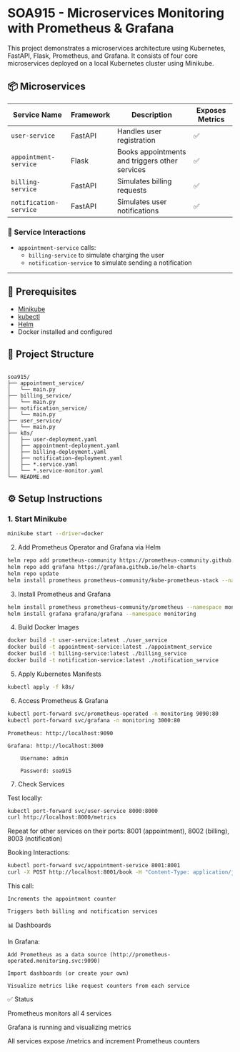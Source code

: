 # SOA915 - Microservices Monitoring with Prometheus & Grafana

This project demonstrates a microservices architecture using Kubernetes, FastAPI, Flask, Prometheus, and Grafana. It consists of four core microservices deployed on a local Kubernetes cluster using Minikube.

## 📦 Microservices

| Service Name           | Framework | Description                                   | Exposes Metrics |
|------------------------|-----------|-----------------------------------------------|-----------------|
| `user-service`         | FastAPI   | Handles user registration                     | ✅              |
| `appointment-service`  | Flask     | Books appointments and triggers other services| ✅              |
| `billing-service`      | FastAPI   | Simulates billing requests                    | ✅              |
| `notification-service` | FastAPI   | Simulates user notifications                  | ✅              |

### 🔄 Service Interactions

- `appointment-service` calls:
  - `billing-service` to simulate charging the user
  - `notification-service` to simulate sending a notification

---

## 🚀 Prerequisites

- [Minikube](https://minikube.sigs.k8s.io/)
- [kubectl](https://kubernetes.io/docs/tasks/tools/)
- [Helm](https://helm.sh/)
- Docker installed and configured



## 📁 Project Structure
```

soa915/
├── appointment_service/
│   └── main.py
├── billing_service/
│   └── main.py
├── notification_service/
│   └── main.py
├── user_service/
│   └── main.py
├── k8s/
│   ├── user-deployment.yaml
│   ├── appointment-deployment.yaml
│   ├── billing-deployment.yaml
│   ├── notification-deployment.yaml
│   ├── *.service.yaml
│   └── *.service-monitor.yaml
└── README.md

```

## ⚙️ Setup Instructions

### 1. Start Minikube

```bash
minikube start --driver=docker
```

2. Add Prometheus Operator and Grafana via Helm
```bash
helm repo add prometheus-community https://prometheus-community.github.io/helm-charts
helm repo add grafana https://grafana.github.io/helm-charts
helm repo update
helm install prometheus prometheus-community/kube-prometheus-stack --namespace monitoring --create-namespace
````

3. Install Prometheus and Grafana
```bash
helm install prometheus prometheus-community/prometheus --namespace monitoring --create-namespace
helm install grafana grafana/grafana --namespace monitoring
```

4. Build Docker Images
```bash
docker build -t user-service:latest ./user_service
docker build -t appointment-service:latest ./appointment_service
docker build -t billing-service:latest ./billing_service
docker build -t notification-service:latest ./notification_service
```
5. Apply Kubernetes Manifests
```bash
kubectl apply -f k8s/
```
6. Access Prometheus & Grafana
```bash
kubectl port-forward svc/prometheus-operated -n monitoring 9090:80
kubectl port-forward svc/grafana -n monitoring 3000:80
```

    Prometheus: http://localhost:9090

    Grafana: http://localhost:3000

        Username: admin

        Password: soa915

7. Check Services

Test locally:
```bash
kubectl port-forward svc/user-service 8000:8000
curl http://localhost:8000/metrics
```
Repeat for other services on their ports:
8001 (appointment), 8002 (billing), 8003 (notification)

Booking Interactions:
```bash
kubectl port-forward svc/appointment-service 8001:8001
curl -X POST http://localhost:8001/book -H "Content-Type: application/json" -d '{"name": "John"}'
```
This call:

    Increments the appointment counter
    
    Triggers both billing and notification services
    
📊 Dashboards

In Grafana:

    Add Prometheus as a data source (http://prometheus-operated.monitoring.svc:9090)

    Import dashboards (or create your own)

    Visualize metrics like request counters from each service

✅ Status

Prometheus monitors all 4 services

Grafana is running and visualizing metrics

All services expose /metrics and increment Prometheus counters
